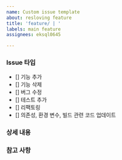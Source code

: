 ```yaml
---
name: Custom issue template
about: resloving feature
title: 'feature/ | '
labels: main feature
assignees: eksql0645

---
```


### Issue 타입
- [] 기능 추가
- [] 기능 삭제
- [] 버그 수정
- [] 테스트 추가
- [] 리팩토링
- [] 의존성, 환경 변수, 빌드 관련 코드 업데이트

### 상세 내용


### 참고 사항
